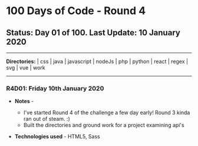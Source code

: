 # 100 Days of Code - Round 4

## **Status:** Day 01 of 100. **Last Update:** 10 January 2020
___
**Directories:** | css | java | javascript | nodeJs | php | python | react | regex | svg | vue | work
___

### R4D01:  Friday 10th January 2020
+ **Notes** - 
  + I've started Round 4 of the challenge a few day early! Round 3 kinda ran out of steam.  :)
  + Built the directories and ground work for a project examining api's

+ **Technologies used** - HTML5, Sass